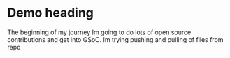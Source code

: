 # Demo heading

The beginning of my journey
Im going to do lots of open source contributions and get into GSoC.
Im trying pushing and pulling of files from repo 
